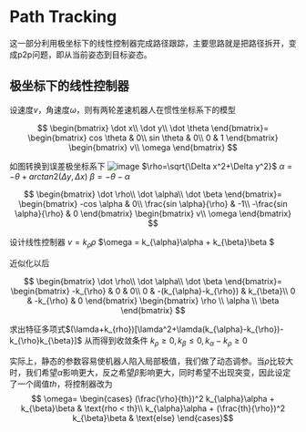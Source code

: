 # Path Tracking

这一部分利用极坐标下的线性控制器完成路径跟踪，主要思路就是把路径拆开，变成p2p问题，即从当前姿态到目标姿态。

## 极坐标下的线性控制器
设速度$v$，角速度$\omega$，则有两轮差速机器人在惯性坐标系下的模型
<center>
$$
\begin{bmatrix}
  \dot x\\
  \dot y\\
  \dot \theta
\end{bmatrix}=
\begin{bmatrix}
  cos \theta & 0\\
  sin \theta & 0\\
  0 & 1
\end{bmatrix}
\begin{bmatrix}
   v\\
   \omega
\end{bmatrix}
$$
</center>

如图转换到误差极坐标系下
![image](/home/wen/rse/hector_slam/scripts/doc/aaa.png)
$\rho=\sqrt{\Delta x^2+\Delta y^2}$
$\alpha=-\theta+arctan2(\Delta y, \Delta x)$
$\beta=-\theta-\alpha$

<center>
$$
\begin{bmatrix}
  \dot \rho\\
  \dot \alpha\\
  \dot \beta
\end{bmatrix}=
\begin{bmatrix}
  -cos \alpha & 0\\
  \frac{sin \alpha}{\rho} & -1\\
  -\frac{sin \alpha}{\rho} & 0
\end{bmatrix}
\begin{bmatrix}
   v\\
   \omega
\end{bmatrix}
$$
</center>

设计线性控制器
$v = k_{\rho}\rho$
$\omega = k_{\alpha}\alpha + k_{\beta}\beta $

近似化以后
<center>
$$
\begin{bmatrix}
  \dot \rho\\
  \dot \alpha\\
  \dot \beta
\end{bmatrix}=
\begin{bmatrix}
  -k_{\rho} & 0 & 0\\
  0 & -(k_{\alpha}-k_{\rho}) & k_{\beta}\\
  0 & -k_{\rho} & 0
\end{bmatrix}
\begin{bmatrix}
  \rho \\
  \alpha \\
  \beta
\end{bmatrix}
$$
</center>

求出特征多项式$(\lamda+k_{rho})[\lamda^2+\lamda(k_{\alpha}-k_{\rho})-k_{\rho}k_{\beta}]$
从而得到收敛条件
$k_{\rho}\ge 0, k_{\beta}\le 0, k_{\alpha}-k_{\rho}\ge 0$

实际上，静态的参数容易使机器人陷入局部极值，我们做了动态调参。当$\rho$比较大时，我们希望$\alpha$影响更大，反之希望$\beta$影响更大，同时希望不出现突变，因此设定了一个阈值$th$，将控制器改为
$$
\omega=
\begin{cases}
 (\frac{\rho}{th})^2 k_{\alpha}\alpha + k_{\beta}\beta & \text{rho < th}\\
 k_{\alpha}\alpha + (\frac{th}{\rho})^2 k_{\beta}\beta & \text{else}
\end{cases}$$
